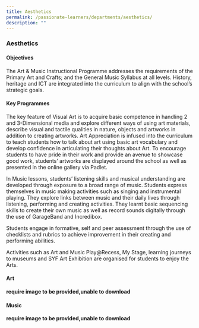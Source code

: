 ```yaml
---
title: Aesthetics
permalink: /passionate-learners/departments/aesthetics/
description: ""
---
```

### **Aesthetics**
#### **Objectives**
The Art & Music Instructional Programme addresses the requirements of the Primary Art and Crafts; and the General Music Syllabus at all levels. History, heritage and ICT are integrated into the curriculum to align with the school’s strategic goals.

#### **Key Programmes**
The key feature of Visual Art is to acquire basic competence in handling 2 and 3-Dimensional media and explore different ways of using art materials, describe visual and tactile qualities in nature, objects and artworks in addition to creating artworks. Art Appreciation is infused into the curriculum to teach students how to talk about art using basic art vocabulary and develop confidence in articulating their thoughts about Art. To encourage students to have pride in their work and provide an avenue to showcase good work, students’ artworks are displayed around the school as well as presented in the online gallery via Padlet.

In Music lessons, students’ listening skills and musical understanding are developed through exposure to a broad range of music. Students express themselves in music making activities such as singing and instrumental playing. They explore links between music and their daily lives through listening, performing and creating activities. They learnt basic sequencing skills to create their own music as well as record sounds digitally through the use of GarageBand and Incredibox.

Students engage in formative, self and peer assessment through the use of checklists and rubrics to achieve improvement in their creating and performing abilities.

Activities such as Art and Music Play@Recess, My Stage, learning journeys to museums and SYF Art Exhibition are organised for students to enjoy the Arts.

#### **Art**
**require image to be provided,unable to download**

#### **Music**
**require image to be provided,unable to download**